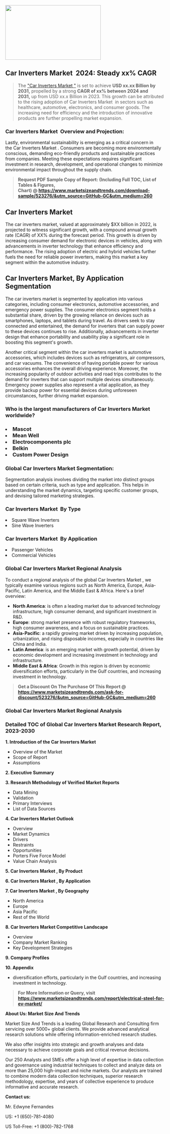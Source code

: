 <p><img class="alignnone size-medium wp-image-20088" src="https://ffe5etoiles.com/wp-content/uploads/2024/12/MST1-300x171.png" alt="" width="300" height="171" /></p><h2 id="ember46" class="ember-view reader-text-block__heading-2">Car Inverters Market &nbsp;2024: Steady&nbsp;xx% CAGR</h2><blockquote id="ember47" class="ember-view reader-text-block__blockquote">The&nbsp;<a class="app-aware-link " href="https://www.marketsizeandtrends.com/download-sample/523276/&utm_source=GitHub-GC&utm_medium=260" target="_blank" data-test-app-aware-link="">"Car Inverters Market "</a>&nbsp;is set to achieve&nbsp;<strong>USD&nbsp;xx.xx&nbsp;Billion by 2031,</strong>&nbsp;propelled by a strong&nbsp;<strong>CAGR of&nbsp;xx% between 2024 and 2031,</strong>&nbsp;up from USD xx.x Billion in 2023. This growth can be attributed to the rising adoption of&nbsp;Car Inverters Market &nbsp;in sectors such as healthcare, automotive, electronics, and consumer goods. The increasing need for efficiency and the introduction of innovative products are further propelling market expansion.</blockquote><h3 id="ember48" class="ember-view reader-text-block__heading-3">Car Inverters Market &nbsp;Overview and Projection:</h3><p id="ember49" class="ember-view reader-text-block__paragraph">Lastly, environmental sustainability is emerging as a critical concern in the&nbsp;Car Inverters Market . Consumers are becoming more environmentally conscious, demanding eco-friendly products and sustainable practices from companies. Meeting these expectations requires significant investment in research, development, and operational changes to minimize environmental impact throughout the supply chain.</p><blockquote id="ember50" class="ember-view reader-text-block__blockquote"><strong>Request PDF Sample Copy of Report: (Including Full TOC, List of Tables &amp; Figures, Chart)&nbsp;@&nbsp;<strong><a href="https://www.marketsizeandtrends.com/download-sample/523276/&utm_source=GitHub-GC&utm_medium=260" target="_blank">https://www.marketsizeandtrends.com/download-sample/523276/&utm_source=GitHub-GC&utm_medium=260</a></strong></strong></blockquote><h3 class=""> <h2>Car Inverters Market</h2><p>The car inverters market, valued at approximately $XX billion in 2022, is projected to witness significant growth, with a compound annual growth rate (CAGR) of XX% during the forecast period. This growth is driven by increasing consumer demand for electronic devices in vehicles, along with advancements in inverter technology that enhance efficiency and performance. The rising adoption of electric and hybrid vehicles further fuels the need for reliable power inverters, making this market a key segment within the automotive industry.</p><h2>Car Inverters Market, By Application Segmentation</h2><p>The car inverters market is segmented by application into various categories, including consumer electronics, automotive accessories, and emergency power supplies. The consumer electronics segment holds a substantial share, driven by the growing reliance on devices such as smartphones, laptops, and tablets during travel. As drivers seek to stay connected and entertained, the demand for inverters that can supply power to these devices continues to rise. Additionally, advancements in inverter design that enhance portability and usability play a significant role in boosting this segment's growth.</p><p>Another critical segment within the car inverters market is automotive accessories, which includes devices such as refrigerators, air compressors, and car vacuums. The convenience of having portable power for various accessories enhances the overall driving experience. Moreover, the increasing popularity of outdoor activities and road trips contributes to the demand for inverters that can support multiple devices simultaneously. Emergency power supplies also represent a vital application, as they provide backup power for essential devices during unforeseen circumstances, further driving market expansion.</p></h3><h3 id="" class="">Who is the largest manufacturers of&nbsp;Car Inverters Market worldwide?</h3><h3 class=""></Li><Li>Mascot</Li><Li> Mean Well</Li><Li> Electrocomponents plc</Li><Li> Belkin</Li><Li> Custom Power Design</h3><h3 id="ember53" class="ember-view reader-text-block__heading-3">Global&nbsp;Car Inverters Market Segmentation:</h3><p id="ember54" class="ember-view reader-text-block__paragraph">Segmentation analysis involves dividing the market into distinct groups based on certain criteria, such as type and application. This helps in understanding the market dynamics, targeting specific customer groups, and devising tailored marketing strategies.</p><h3 id="" class="">Car Inverters Market &nbsp;By Type</h3><p></Li><Li>Square Wave Inverters</Li><Li> Sine Wave Inverters</p><h3 id="" class="">Car Inverters Market &nbsp;By Application</h3><p class=""></Li><Li>Passenger Vehicles</Li><Li> Commercial Vehicles</p><h3 id="ember62" class="ember-view reader-text-block__heading-3">Global Car Inverters Market Regional Analysis</h3><p id="ember63" class="ember-view reader-text-block__paragraph">To conduct a regional analysis of the global Car Inverters Market , we typically examine various regions such as North America, Europe, Asia-Pacific, Latin America, and the Middle East &amp; Africa. Here's a brief overview:</p><ul><li><strong>North America</strong>: is often a leading market due to advanced technology infrastructure, high consumer demand, and significant investment in R&amp;D.</li><li><strong>Europe</strong>: strong market presence with robust regulatory frameworks, high consumer awareness, and a focus on sustainable practices.</li><li><strong>Asia-Pacific</strong>: a rapidly growing market driven by increasing population, urbanization, and rising disposable incomes, especially in countries like China and India.</li><li><strong>Latin America</strong>: is an emerging market with growth potential, driven by economic development and increasing investment in technology and infrastructure.</li><li><strong>Middle East &amp; Africa</strong>: Growth in this region is driven by economic diversification efforts, particularly in the Gulf countries, and increasing investment in technology.</li></ul><blockquote id="ember61" class="ember-view reader-text-block__blockquote"><strong>Get a Discount On The Purchase Of This Report @ <strong><a href="https://html-cleaner.com/" target="">https://www.marketsizeandtrends.com/ask-for-discount/523276/&utm_source=GitHub-GC&utm_medium=260</a></strong></strong></blockquote><h3 id="ember62" class="ember-view reader-text-block__heading-3">Global Car Inverters Market Regional Analysis</h3><h3 id="" class="">Detailed TOC of Global Car Inverters Market Research Report, 2023-2030</h3><p id="" class=""><strong>1. Introduction of the Car Inverters Market </strong></p><ul><li>Overview of the Market</li><li>Scope of Report</li><li>Assumptions</li></ul><p id="" class=""><strong>2. Executive Summary</strong></p><p id="" class=""><strong>3. Research Methodology of Verified Market Reports</strong></p><ul><li>Data Mining</li><li>Validation</li><li>Primary Interviews</li><li>List of Data Sources</li></ul><p id="" class=""><strong>4. Car Inverters Market Outlook</strong></p><ul><li>Overview</li><li>Market Dynamics</li><li>Drivers</li><li>Restraints</li><li>Opportunities</li><li>Porters Five Force Model</li><li>Value Chain Analysis</li></ul><p id="" class=""><strong>5. Car Inverters Market , By Product</strong></p><p id="" class=""><strong>6. Car Inverters Market , By Application</strong></p><p id="" class=""><strong>7. Car Inverters Market , By Geography</strong></p><ul><li>North America</li><li>Europe</li><li>Asia Pacific</li><li>Rest of the World</li></ul><p id="" class=""><strong>8. Car Inverters Market Competitive Landscape</strong></p><ul><li>Overview</li><li>Company Market Ranking</li><li>Key Development Strategies</li></ul><p id="" class=""><strong>9. Company Profiles</strong></p><p id="" class=""><strong>10. Appendix</strong></p><ul><li>diversification efforts, particularly in the Gulf countries, and increasing investment in technology.</li></ul><blockquote id="ember65" class="ember-view reader-text-block__blockquote"><strong>For More Information or Query, visit <strong><strong><a href="https://html-cleaner.com/" target="">https://www.marketsizeandtrends.com/report/electrical-steel-for-ev-market/</a></strong></strong></strong></blockquote><p id="" class=""><strong>About Us: Market Size And Trends</strong></p><p id="" class="">Market Size And Trends is a leading Global Research and Consulting firm servicing over 5000+ global clients. We provide advanced analytical research solutions while offering information-enriched research studies.</p><p id="" class="">We also offer insights into strategic and growth analyses and data necessary to achieve corporate goals and critical revenue decisions.</p><p id="" class="">Our 250 Analysts and SMEs offer a high level of expertise in data collection and governance using industrial techniques to collect and analyze data on more than 25,000 high-impact and niche markets. Our analysts are trained to combine modern data collection techniques, superior research methodology, expertise, and years of collective experience to produce informative and accurate research.</p><p id="" class=""><strong>Contact us:</strong></p><p id="" class="">Mr. Edwyne Fernandes</p><p id="" class="">US: +1 (650)-781-4080</p><p id="" class="">US Toll-Free: +1 (800)-782-1768</p>
